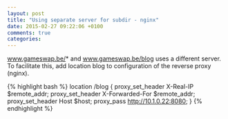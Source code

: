 ```yaml
---
layout: post
title: "Using separate server for subdir - nginx"
date: 2015-02-27 09:22:06 +0100
comments: true
categories: 
---
```


www.gameswap.be/* and www.gameswap.be/blog uses a different server.
To facilitate this, add location blog to configuration of the reverse proxy (nginx).


{% highlight bash %}
  location /blog {
    proxy_set_header X-Real-IP  $remote_addr;
    proxy_set_header X-Forwarded-For $remote_addr;
    proxy_set_header Host $host;
    proxy_pass http://10.1.0.22:8080;
  }
{% endhighlight %}


